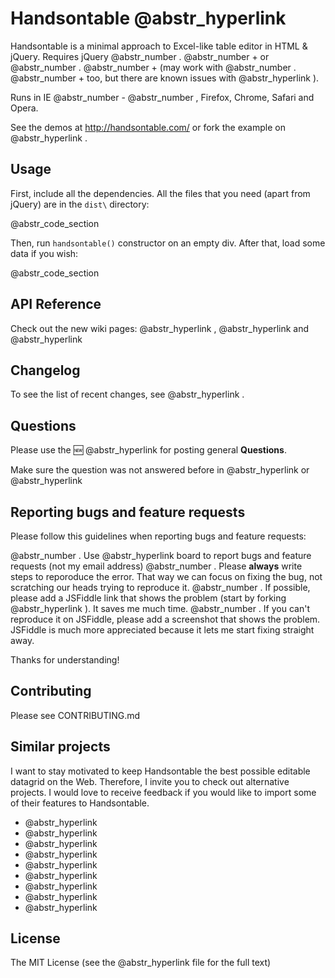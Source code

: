 # Handsontable @abstr_hyperlink 

Handsontable is a minimal approach to Excel-like table editor in HTML & jQuery. Requires jQuery @abstr_number . @abstr_number + or @abstr_number . @abstr_number + (may work with @abstr_number . @abstr_number + too, but there are known issues with @abstr_hyperlink ).

Runs in IE @abstr_number - @abstr_number , Firefox, Chrome, Safari and Opera.

See the demos at http://handsontable.com/ or fork the example on @abstr_hyperlink .

## Usage

First, include all the dependencies. All the files that you need (apart from jQuery) are in the `dist\` directory:

@abstr_code_section 

Then, run `handsontable()` constructor on an empty div. After that, load some data if you wish:

@abstr_code_section 

## API Reference

Check out the new wiki pages: @abstr_hyperlink , @abstr_hyperlink and @abstr_hyperlink 

## Changelog

To see the list of recent changes, see @abstr_hyperlink .

## Questions

Please use the :new: @abstr_hyperlink for posting general **Questions**.

Make sure the question was not answered before in @abstr_hyperlink or @abstr_hyperlink 

## Reporting bugs and feature requests

Please follow this guidelines when reporting bugs and feature requests:

@abstr_number . Use @abstr_hyperlink board to report bugs and feature requests (not my email address) @abstr_number . Please **always** write steps to reporoduce the error. That way we can focus on fixing the bug, not scratching our heads trying to reproduce it. @abstr_number . If possible, please add a JSFiddle link that shows the problem (start by forking @abstr_hyperlink ). It saves me much time. @abstr_number . If you can't reproduce it on JSFiddle, please add a screenshot that shows the problem. JSFiddle is much more appreciated because it lets me start fixing straight away.

Thanks for understanding!

## Contributing

Please see CONTRIBUTING.md

## Similar projects

I want to stay motivated to keep Handsontable the best possible editable datagrid on the Web. Therefore, I invite you to check out alternative projects. I would love to receive feedback if you would like to import some of their features to Handsontable.

  * @abstr_hyperlink 
  * @abstr_hyperlink 
  * @abstr_hyperlink 
  * @abstr_hyperlink 
  * @abstr_hyperlink 
  * @abstr_hyperlink 
  * @abstr_hyperlink 
  * @abstr_hyperlink 
  * @abstr_hyperlink 



## License

The MIT License (see the @abstr_hyperlink file for the full text)
